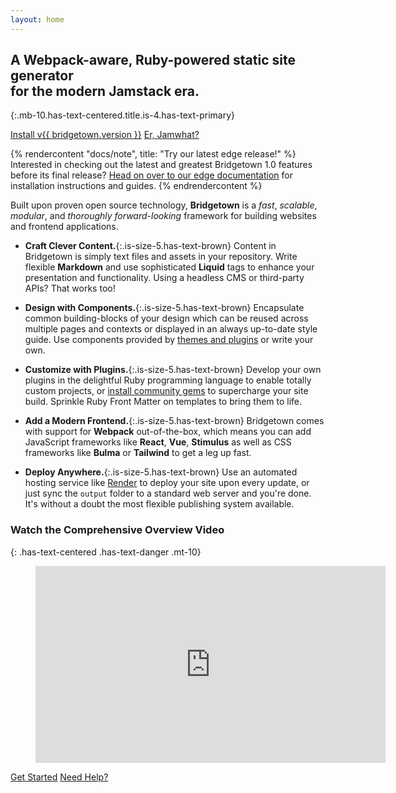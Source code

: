 ```yaml
---
layout: home
---
```


## A Webpack-aware, Ruby-powered static site generator <br/>for the modern Jamstack era.
{:.mb-10.has-text-centered.title.is-4.has-text-primary}

<button-group class="buttons is-centered mb-10">
  <a href="/docs/" class="button is-info is-large has-mixed-case">Install v{{ bridgetown.version }}</a>
  <a href="/docs/jamstack/" class="button is-warning is-large has-mixed-case">Er, Jamwhat?</a>
</button-group>

{% rendercontent "docs/note", title: "Try our latest edge release!" %}
Interested in checking out the latest and greatest Bridgetown 1.0 features before its final release? [Head on over to our edge documentation](https://edge.bridgetownrb.com) for installation instructions and guides.
{% endrendercontent %}

Built upon proven open source technology, **Bridgetown** is a _fast_, _scalable_, _modular_, and _thoroughly forward-looking_ framework for building websites and frontend applications.

* <ui-icon class="icon is-medium"><i class="fa fa-file-text-o is-size-4 has-text-primary"></i></ui-icon>**Craft Clever Content.**{:.is-size-5.has-text-brown} Content in Bridgetown is simply text files and assets in your repository. Write flexible **Markdown** and use sophisticated **Liquid** tags to enhance your presentation and functionality. Using a headless CMS or third-party APIs? That works too!

* <ui-icon class="icon is-medium"><i class="fa fa-cubes is-size-4 has-text-primary"></i></ui-icon>**Design with Components.**{:.is-size-5.has-text-brown} Encapsulate common building-blocks of your design which can be reused across multiple pages and contexts or displayed in an always up-to-date style guide. Use components provided by [themes and plugins](/plugins/) or write your own.

* <ui-icon class="icon is-medium"><i class="fa fa-cogs is-size-4 has-text-primary"></i></ui-icon>**Customize with Plugins.**{:.is-size-5.has-text-brown} Develop your own plugins in the delightful Ruby programming language to enable totally custom projects, or [install community gems](/plugins/) to supercharge your site build. Sprinkle Ruby Front Matter on templates to bring them to life.

* <ui-icon class="icon is-medium"><i class="fa fa-react is-size-4 has-text-primary"></i></ui-icon>**Add a Modern Frontend.**{:.is-size-5.has-text-brown} Bridgetown comes with support for **Webpack** out-of-the-box, which means you can add JavaScript frameworks like **React**, **Vue**, **Stimulus** as well as CSS frameworks like **Bulma** or **Tailwind** to get a leg up fast.

* <ui-icon class="icon is-medium"><i class="fa fa-globe is-size-4 has-text-primary"></i></ui-icon>**Deploy Anywhere.**{:.is-size-5.has-text-brown} Use an automated hosting service like [Render](https://www.render.com) to deploy your site upon every update, or just sync the `output` folder to a standard web server and you're done. It's without a doubt the most flexible publishing system available.

### Watch the Comprehensive Overview Video
{: .has-text-centered .has-text-danger .mt-10}

<figure class="image is-16by9 mx-0">
  <iframe class="has-ratio" width="560" height="315" src="https://www.youtube-nocookie.com/embed/gSij_P3iaIE" frameborder="0" allow="accelerometer; autoplay; encrypted-media; gyroscope; picture-in-picture" allowfullscreen loading="lazy" title="Introduction to Bridgetown / Ruby-powered Static Site Generator"></iframe>
</figure>


<button-group class="buttons is-centered mt-12 mb-4">
  <a href="/docs/" class="button is-info is-large has-mixed-case">Get Started</a>
  <a href="/docs/community/" class="button is-warning is-large has-mixed-case">Need Help?</a>
</button-group>
